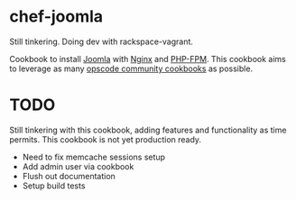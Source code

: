 chef-joomla
===========

Still tinkering.  Doing dev with rackspace-vagrant.

Cookbook to install [Joomla](http://www.joomla.org/) with
[Nginx](http://nginx.org/) and
[PHP-FPM](http://php.net/manual/en/install.fpm.php).  This cookbook aims to
leverage as many [opscode community
cookbooks](http://community.opscode.com/cookbooks) as possible.

TODO
====
Still tinkering with this cookbook, adding features and functionality as time
permits.  This cookbook is not yet production ready.

* Need to fix memcache sessions setup
* Add admin user via cookbook
* Flush out documentation
* Setup build tests
